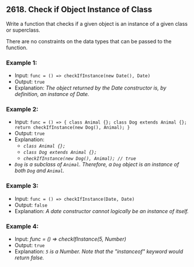 ## 2618. Check if Object Instance of Class

Write a function that checks if a given object is an instance of a given class or superclass.

There are no constraints on the data types that can be passed to the function.

### Example 1:

- Input: `func = () => checkIfInstance(new Date(), Date)`
- Output: `true`
- Explanation: _The object returned by the Date constructor is, by definition, an instance of Date._

### Example 2:

- Input: `func = () => { class Animal {}; class Dog extends Animal {}; return checkIfInstance(new Dog(), Animal); }`
- Output: `true`
- Explanation:
  - _`class Animal {};`_
  - _`class Dog extends Animal {};`_
  - _`checkIfInstance(new Dog(), Animal); // true`_
- _`Dog` is a subclass of `Animal`. Therefore, a `Dog` object is an instance of both `Dog` and `Animal`._

### Example 3:

- Input: `func = () => checkIfInstance(Date, Date)`
- Output: `false`
- Explanation: _A date constructor cannot logically be an instance of itself._

### Example 4:

- Input: _func = () => checkIfInstance(5, Number)_
- Output: `true`
- Explanation: _`5` is a Number. Note that the "instanceof" keyword would return false._
